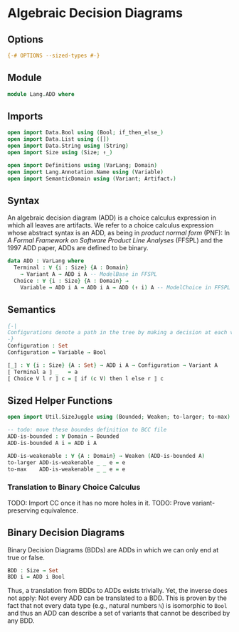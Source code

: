 # Algebraic Decision Diagrams

## Options

```agda
{-# OPTIONS --sized-types #-}
```

## Module

```agda
module Lang.ADD where
```

## Imports

```agda
open import Data.Bool using (Bool; if_then_else_)
open import Data.List using ([])
open import Data.String using (String)
open import Size using (Size; ↑_)

open import Definitions using (VarLang; Domain)
open import Lang.Annotation.Name using (Variable)
open import SemanticDomain using (Variant; Artifactᵥ)
```

## Syntax

An algebraic decision diagram (ADD) is a choice calculus expression in which all leaves are artifacts.
We refer to a choice calculus expression whose abstract syntax is an ADD, as being in _product normal form_ (PNF):
In _A Formal Framework on Software Product Line Analyses_ (FFSPL) and the 1997 ADD paper, ADDs are defined to be binary.

```agda
data ADD : VarLang where
  Terminal : ∀ {i : Size} {A : Domain}
    → Variant A → ADD i A -- ModelBase in FFSPL
  Choice : ∀ {i : Size} {A : Domain} →
    Variable → ADD i A → ADD i A → ADD (↑ i) A -- ModelChoice in FFSPL (has a presence condition here instead of a dimension)
```

## Semantics

```agda
{-|
Configurations denote a path in the tree by making a decision at each variable to select a certain terminal at the end.
-}
Configuration : Set
Configuration = Variable → Bool

⟦_⟧ : ∀ {i : Size} {A : Set} → ADD i A → Configuration → Variant A
⟦ Terminal a ⟧ _   = a
⟦ Choice V l r ⟧ c = ⟦ if (c V) then l else r ⟧ c
```

## Sized Helper Functions

```agda
open import Util.SizeJuggle using (Bounded; Weaken; to-larger; to-max)

-- todo: move these boundes definition to BCC file
ADD-is-bounded : ∀ Domain → Bounded
ADD-is-bounded A i = ADD i A

ADD-is-weakenable : ∀ {A : Domain} → Weaken (ADD-is-bounded A)
to-larger ADD-is-weakenable _ _ e = e
to-max    ADD-is-weakenable _ _ e = e
```

### Translation to Binary Choice Calculus

TODO: Import CC once it has no more holes in it.
TODO: Prove variant-preserving equivalence.

## Binary Decision Diagrams

Binary Decision Diagrams (BDDs) are ADDs in which we can only end at true or false.

```agda
BDD : Size → Set
BDD i = ADD i Bool
```

Thus, a translation from BDDs to ADDs exists trivially.
Yet, the inverse does not apply:
Not every ADD can be translated to a BDD.
This is proven by the fact that not every data type (e.g., natural numbers `ℕ`) is isomorphic to `Bool` and thus an ADD can describe a set of variants that cannot be described by any BDD.

